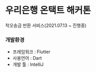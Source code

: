 # 우리은행 온택트 해커톤

착오송금 반환 서비스(2021.07.13 ~ 진행중)

### 개발환경
- 프레임워크 : Flutter
- 사용언어 : Dart
- 개발 툴 : IntelliJ
